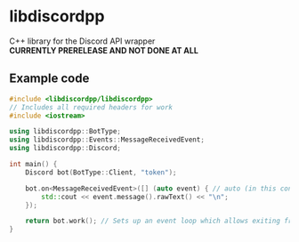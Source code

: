 # libdiscordpp
C++ library for the Discord API wrapper  
**CURRENTLY PRERELEASE AND NOT DONE AT ALL**

## Example code
```cpp
#include <libdiscordpp/libdiscordpp>
// Includes all required headers for work
#include <iostream>

using libdiscordpp::BotType;
using libdiscordpp::Events::MessageReceivedEvent;
using libdiscordpp::Discord;

int main() {
    Discord bot(BotType::Client, "token");

    bot.on<MessageReceivedEvent>([] (auto event) { // auto (in this context) is available in C++14
        std::cout << event.message().rawText() << "\n";
    });

    return bot.work(); // Sets up an event loop which allows exiting from it with bot.exit(<<whatever value, default 0>>) (bot is passed with all objects and events
}
```
